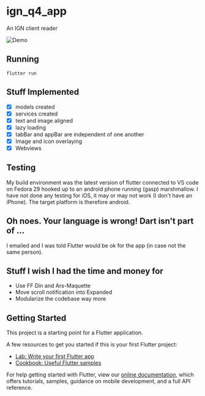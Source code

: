 # ign_q4_app

An IGN client reader

![Demo](ign_client_demo.gif)

## Running

`flutter run`

## Stuff Implemented

- [x] models created
- [x] services created
- [x] text and image aligned
- [x] lazy loading
- [x] tabBar and appBar are independent of one another
- [x] Image and icon overlaying
- [x] Webviews

## Testing

My build environment was the latest version of flutter connected to VS code on Fedora 29 hooked up to an android phone running (gasp) marshmallow. I have not done any testing for iOS, it may or may not work (I don't have an iPhone). The target platform is therefore android.

## Oh noes. Your language is wrong! Dart isn't part of ...

I emailed and I was told Flutter would be ok for the app (in case not the same person).

## Stuff I wish I had the time and money for
* Use FF Din and Ars-Maquette
* Move scroll notification into Expanded
* Modularize the codebase way more

## Getting Started

This project is a starting point for a Flutter application.

A few resources to get you started if this is your first Flutter project:

- [Lab: Write your first Flutter app](https://flutter.io/docs/get-started/codelab)
- [Cookbook: Useful Flutter samples](https://flutter.io/docs/cookbook)

For help getting started with Flutter, view our 
[online documentation](https://flutter.io/docs), which offers tutorials, 
samples, guidance on mobile development, and a full API reference.
